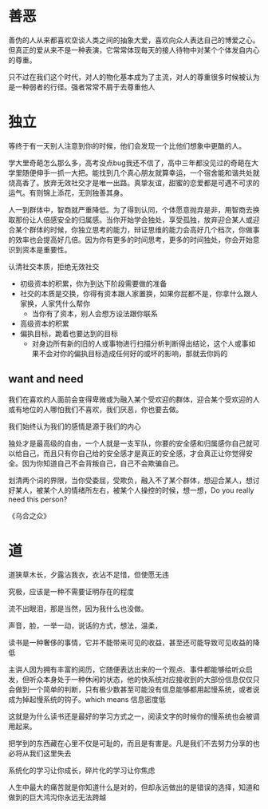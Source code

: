 
# 善恶

善伪的人从来都喜欢空谈人类之间的抽象大爱，喜欢向众人表达自己的博爱之心。但真正的爱从来不是一种表演，它常常体现每天的接人待物中对某个个体发自内心的尊重。

只不过在我们这个时代，对人的物化基本成为了主流，对人的尊重很多时候被认为是一种弱者的行径。强者常常不屑于去尊重他人


# 独立

等终于有一天别人注意到你的时候，他们会发现一个比他们想象中更酷的人。

学大里奇葩怎么那么多，高考没点bug我还不信了，高中三年都没见过的奇葩在大学里随便伸手一抓一大把。能找到几个真心朋友就算幸运，一个宿舍能和谐共处就烧高香了。放弃无效社交才是唯一出路。真挚友谊，甜蜜的恋爱都是可遇不可求的运气。有则锦上添花，无则独善其身。

人一到群体中，智商就严重降低。为了得到认同，个体愿意抛弃是非，用智商去换取那份让人倍感安全的归属感。当你开始学会独处，享受孤独，放弃迎合某人或迎合某个群体的时候，你独立思考的能力，辩证思维的能力会高好几个档次，你做事的效率也会提高好几倍。因为你有更多的时间思考，更多的时间独处，你会开始意识到资本是重要性。

认清社交本质，拒绝无效社交

- 初级资本的积累，你为到达下阶段需要做的准备
- 社交的本质是交换，你得有资本跟人家置换，如果你屁都不是，你拿什么跟人家换，人家凭什么帮你
    * 当你有了资本，别人会想方设法跟你联系
- 高级资本的积累
- 偏执目标，跪着也要达到的目标
    * 对身边所有新的旧的人或事物进行扫描分析判断得出结论，这个人或事如果不会对你的偏执目标造成任何好的或坏的影响，那就去你妈的

## want and need

我们在喜欢的人面前会变得卑微或为融入某个受欢迎的群体，迎合某个受欢迎的人或有地位的人哪怕我们不喜欢，我们厌恶，你也要去做。

我们始终认为我们的感情是源于我们的内心

独处才是最高级的自由，一个人就是一支军队，你要的安全感和归属感你自己就可以给自己，而且只有你自己给的安全感才是真正的安全感，才会真正让你觉得安全。因为你知道自己不会背叛自己，自己不会欺骗自己。

划清两个词的界限，当你受委屈，受欺负，融入不了某个群体，想迎合某人，想讨好某人，被某个人的情绪所左右，被某个人操控的时候，想一想，Do you really need this person?


《乌合之众》


# 道

道狭草木长，夕露沾我衣，衣沾不足惜，但使愿无违

究极，应该是一种不需要证明存在的程度

流不出眼泪，那是当然，因为我什么也没做。

声音，脸，一举一动，说话的方式，想法，温柔，

读书是一种奢侈的事情，它并不能带来可见的收益，甚至还可能导致可见收益的降低

主讲人因为拥有丰富的阅历，它随便表达出来的一个观点、事件都能够给听众启发，但听众本身处于一种休闲的状态，他的快系统对应接收到的大部份信息仅仅只会做到一个简单的判断，只有极少数甚至可能没有信息能够都用起慢系统，或者说成为掉起慢系统的钩子。which means 信息密度低

这就是为什么读书还是最好的学习方式之一，阅读文字的时候你的慢系统也会被调用起来。

把学到的东西藏在心里不仅是可耻的，而且是有害是。凡是我们不去努力分享的也必将从我们这里失去

系统化的学习让你成长，碎片化的学习让你焦虑

人生中最大的痛苦就是你知道什么是对的，但却永远做出的是错误的选择，知道和做到的巨大鸿沟你永远无法跨越




